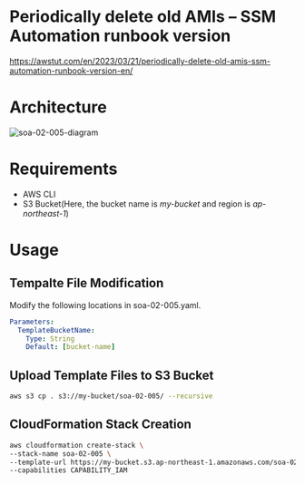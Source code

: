 # Periodically delete old AMIs – SSM Automation runbook version

https://awstut.com/en/2023/03/21/periodically-delete-old-amis-ssm-automation-runbook-version-en/

# Architecture

![soa-02-005-diagram](https://user-images.githubusercontent.com/84276199/226477215-275a82b8-3d8c-4254-83b2-530fc5bd71b8.png)

# Requirements

* AWS CLI
* S3 Bucket(Here, the bucket name is *my-bucket* and region is *ap-northeast-1*)

# Usage

## Tempalte File Modification

Modify the following locations in soa-02-005.yaml.

```yaml
Parameters:
  TemplateBucketName:
    Type: String
    Default: [bucket-name]
```

## Upload  Template Files to S3 Bucket

```bash
aws s3 cp . s3://my-bucket/soa-02-005/ --recursive
```

## CloudFormation Stack Creation

```bash
aws cloudformation create-stack \
--stack-name soa-02-005 \
--template-url https://my-bucket.s3.ap-northeast-1.amazonaws.com/soa-02-005/soa-02-005.yaml \
--capabilities CAPABILITY_IAM
```
